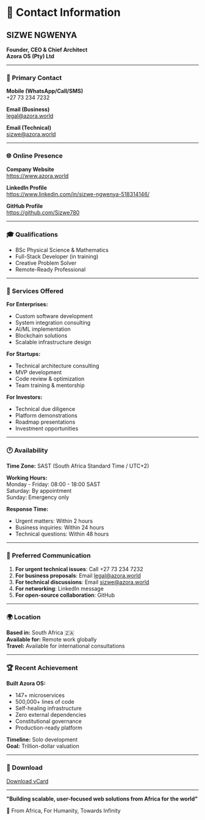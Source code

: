 # 📇 Contact Information

## SIZWE NGWENYA
**Founder, CEO & Chief Architect**  
**Azora OS (Pty) Ltd**

---

### 📱 Primary Contact

**Mobile (WhatsApp/Call/SMS)**  
+27 73 234 7232

**Email (Business)**  
legal@azora.world

**Email (Technical)**  
sizwe@azora.world

---

### 🌐 Online Presence

**Company Website**  
https://www.azora.world

**LinkedIn Profile**  
https://www.linkedin.com/in/sizwe-ngwenya-518314146/

**GitHub Profile**  
https://github.com/Sizwe780

---

### 🎓 Qualifications

- BSc Physical Science & Mathematics
- Full-Stack Developer (in training)
- Creative Problem Solver
- Remote-Ready Professional

---

### 💼 Services Offered

**For Enterprises:**
- Custom software development
- System integration consulting
- AI/ML implementation
- Blockchain solutions
- Scalable infrastructure design

**For Startups:**
- Technical architecture consulting
- MVP development
- Code review & optimization
- Team training & mentorship

**For Investors:**
- Technical due diligence
- Platform demonstrations
- Roadmap presentations
- Investment opportunities

---

### 🕐 Availability

**Time Zone:** SAST (South Africa Standard Time / UTC+2)

**Working Hours:**  
Monday - Friday: 08:00 - 18:00 SAST  
Saturday: By appointment  
Sunday: Emergency only

**Response Time:**  
- Urgent matters: Within 2 hours
- Business inquiries: Within 24 hours
- Technical questions: Within 48 hours

---

### 💬 Preferred Communication

1. **For urgent technical issues**: Call +27 73 234 7232
2. **For business proposals**: Email legal@azora.world
3. **For technical discussions**: Email sizwe@azora.world
4. **For networking**: LinkedIn message
5. **For open-source collaboration**: GitHub

---

### 🌍 Location

**Based in:** South Africa 🇿🇦  
**Available for:** Remote work globally  
**Travel:** Available for international consultations

---

### 🏆 Recent Achievement

**Built Azora OS:**
- 147+ microservices
- 500,000+ lines of code
- Self-healing infrastructure
- Zero external dependencies
- Constitutional governance
- Production-ready platform

**Timeline:** Solo development  
**Goal:** Trillion-dollar valuation

---

### 📄 Download

[Download vCard](https://www.azora.world/contact/sizwe-ngwenya.vcf)

---

**"Building scalable, user-focused web solutions from Africa for the world"**

🚀 From Africa, For Humanity, Towards Infinity
